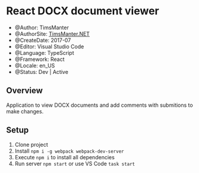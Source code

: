 # React DOCX document viewer

* @Author: TimsManter
* @AuthorSite: [TimsManter.NET](http://timsmanter.net/)
* @CreateDate: 2017-07
* @Editor: Visual Studio Code
* @Language: TypeScript
* @Framework: React
* @Locale: en_US
* @Status: Dev | Active

## Overview

Application to view DOCX documents and add comments with submitions to make changes.

## Setup

1. Clone project
2. Install `npm i -g webpack webpack-dev-server`
3. Execute `npm i` to install all dependencies
4. Run server `npm start` or use VS Code `task start`